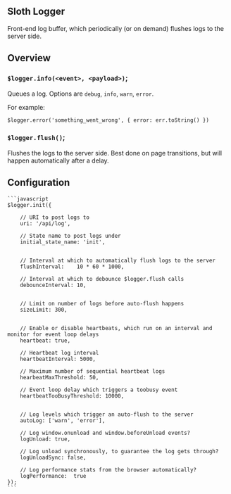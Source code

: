 Sloth Logger
------------

Front-end log buffer, which periodically (or on demand) flushes logs to the server side.

Overview
---------

### `$logger.info(<event>, <payload>)`;

Queues a log. Options are `debug`, `info`, `warn`, `error`.

For example:

`$logger.error('something_went_wrong', { error: err.toString() })`

### `$logger.flush()`;

Flushes the logs to the server side. Best done on page transitions, but will happen automatically after a delay.

Configuration
-------------
    
    ```javascript
    $logger.init({
    
        // URI to post logs to
        uri: '/api/log',
        
        // State name to post logs under
        initial_state_name: 'init',
    
    
        // Interval at which to automatically flush logs to the server 
        flushInterval:    10 * 60 * 1000,
        
        // Interval at which to debounce $logger.flush calls
        debounceInterval: 10,
    
    
        // Limit on number of logs before auto-flush happens
        sizeLimit: 300,
    
    
        // Enable or disable heartbeats, which run on an interval and monitor for event loop delays
        heartbeat: true,
    
        // Heartbeat log interval
        heartbeatInterval: 5000,
        
        // Maximum number of sequential heartbeat logs
        hearbeatMaxThreshold: 50,
        
        // Event loop delay which triggers a toobusy event
        heartbeatTooBusyThreshold: 10000,
    
    
        // Log levels which trigger an auto-flush to the server
        autoLog: ['warn', 'error'],
    
        // Log window.onunload and window.beforeUnload events?
        logUnload: true,
        
        // Log unload synchronously, to guarantee the log gets through?
        logUnloadSync: false,
        
        // Log performance stats from the browser automatically?
        logPerformance:  true
    });
    ```
